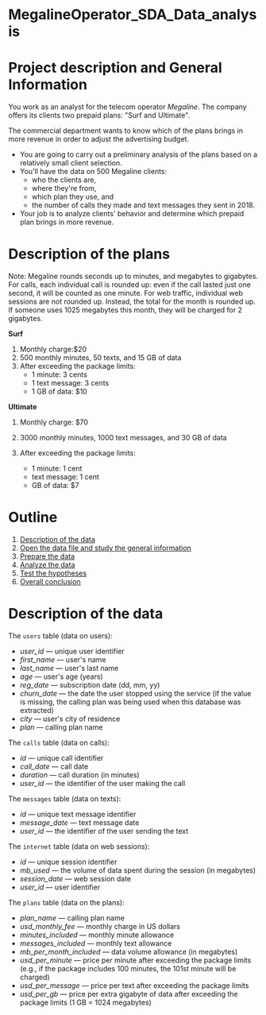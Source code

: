 # MegalineOperator_SDA_Data_analysis
# Project description and General Information

You work as an analyst for the telecom operator *Megaline*. The company offers its clients two prepaid plans: "Surf and Ultimate". 

The commercial department wants to know which of the plans brings in more revenue in order to adjust the advertising budget.

- You are going to carry out a preliminary analysis of the plans based on a relatively small client selection.
- You'll have the data on 500 Megaline clients: 
    - who the clients are, 
    - where they're from, 
    - which plan they use, and 
    - the number of calls they made and text messages they sent in 2018. 
- Your job is to analyze clients' behavior and determine which prepaid plan brings in more revenue.

# Description of the plans

Note: Megaline rounds seconds up to minutes, and megabytes to gigabytes. For calls, each individual call is rounded up: even if the call lasted just one second, it will be counted as one minute. For web traffic, individual web sessions are not rounded up. Instead, the total for the month is rounded up. If someone uses 1025 megabytes this month, they will be charged for 2 gigabytes.

**Surf**

1. Monthly charge:$$20$
2. 500 monthly minutes, 50 texts, and 15 GB of data
3. After exceeding the package limits:
    - 1 minute: 3 cents
    - 1 text message: 3 cents
    - 1 GB of data: $10

**Ultimate**

1. Monthly charge: $$70$
2. 3000 monthly minutes, 1000 text messages, and 30 GB of data

3. After exceeding the package limits:
    - 1 minute: 1 cent
    - text message: 1 cent
    - GB of data: $7

# Outline

<div class="alert alert-info"> 
    <ol>
      <li><a href="#1">Description of the data</a></li>
      <li><a href="#2">Open the data file and study the general information</a></li>
      <li><a href="#3">Prepare the data</a></li>
      <li><a href="#4">Analyze the data</a></li>
      <li><a href="#5">Test the hypotheses</a></li>
      <li><a href="#6">Overall conclusion</a></li>
    </ol> 
</div>

# <a id="1">Description of the data</a>

The `users` table (data on users):
- *user_id* — unique user identifier
- *first_name* — user's name
- *last_name* — user's last name
- *age* — user's age (years)
- *reg_date* — subscription date (dd, mm, yy)
- *churn_date* — the date the user stopped using the service (if the value is missing, the calling plan was being used when this database was extracted)
- *city* — user's city of residence
- *plan* — calling plan name

The `calls` table (data on calls):
- *id* — unique call identifier
- *call_date* — call date
- *duration* — call duration (in minutes)
- *user_id* — the identifier of the user making the call

The `messages` table (data on texts):
- *id* — unique text message identifier
- *message_date* — text message date
- *user_id* — the identifier of the user sending the text

The `internet` table (data on web sessions):
- *id* — unique session identifier
- *mb_used* — the volume of data spent during the session (in megabytes)
- *session_date* — web session date
- *user_id* — user identifier

The `plans` table (data on the plans):
- *plan_name* — calling plan name
- *usd_monthly_fee* — monthly charge in US dollars
- *minutes_included* — monthly minute allowance
- *messages_included* — monthly text allowance
- *mb_per_month_included* — data volume allowance (in megabytes)
- *usd_per_minute* — price per minute after exceeding the package limits (e.g., if the package includes 100 minutes, the 101st minute will be charged)
- *usd_per_message* — price per text after exceeding the package limits
- *usd_per_gb* — price per extra gigabyte of data after exceeding the package limits (1 GB = 1024 megabytes)
